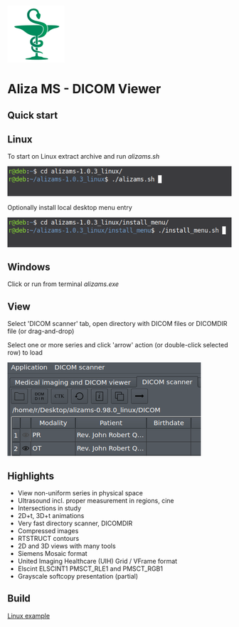 ![Aliza MS](alizams/package/archive/install_menu/icons/hicolor/128x128/apps/alizams.png)

Aliza MS - DICOM Viewer
=======================

Quick start
-----------

Linux
-----

To start on Linux extract archive and run _alizams.sh_

![Run](alizams/package/art/s0.png)

Optionally install local desktop menu entry

![Menu](alizams/package/art/s1.png)

Windows
-------

Click or run from terminal _alizams.exe_

View
----

Select 'DICOM scanner' tab, open directory with DICOM files or DICOMDIR file (or drag-and-drop)

Select one or more series and click 'arrow' action (or double-click selected row) to load


![Open](alizams/package/art/start0.png)



Highlights
----------
 * View non-uniform series in physical space
 * Ultrasound incl. proper measurement in regions, cine
 * Intersections in study
 * 2D+t, 3D+t animations
 * Very fast directory scanner, DICOMDIR
 * Compressed images
 * RTSTRUCT contours
 * 2D and 3D views with many tools
 * Siemens Mosaic format
 * United Imaging Healthcare (UIH) Grid / VFrame format
 * Elscint ELSCINT1 PMSCT_RLE1 and PMSCT_RGB1
 * Grayscale softcopy presentation (partial)


Build
-----

[Linux example](https://github.com/AlizaMedicalImaging/AlizaMS/wiki)

